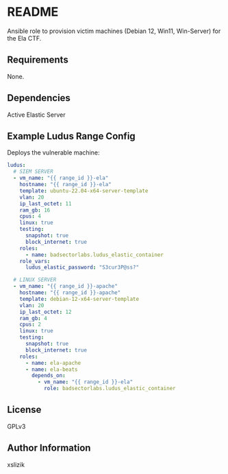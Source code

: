# README

Ansible role to provision victim machines (Debian 12, Win11, Win-Server) for the Ela CTF.

## Requirements

None.

## Dependencies

Active Elastic Server

## Example Ludus Range Config
Deploys the vulnerable machine:
```yaml
ludus:
  # SIEM SERVER
  - vm_name: "{{ range_id }}-ela"
    hostname: "{{ range_id }}-ela"
    template: ubuntu-22.04-x64-server-template
    vlan: 20
    ip_last_octet: 11
    ram_gb: 16
    cpus: 4
    linux: true
    testing:
      snapshot: true
      block_internet: true
    roles:
      - name: badsectorlabs.ludus_elastic_container
    role_vars:
      ludus_elastic_password: "S3cur3P@ss?"

  # LINUX SERVER
  - vm_name: "{{ range_id }}-apache"
    hostname: "{{ range_id }}-apache"
    template: debian-12-x64-server-template
    vlan: 20
    ip_last_octet: 12
    ram_gb: 4
    cpus: 2
    linux: true
    testing:
      snapshot: true
      block_internet: true
    roles:
      - name: ela-apache
      - name: ela-beats
        depends_on:
          - vm_name: "{{ range_id }}-ela"
            role: badsectorlabs.ludus_elastic_container
```

## License

GPLv3

## Author Information

xslizik
